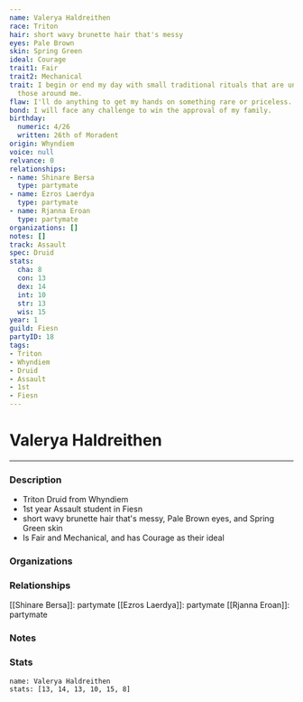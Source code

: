 ```yaml
---
name: Valerya Haldreithen
race: Triton
hair: short wavy brunette hair that's messy
eyes: Pale Brown
skin: Spring Green
ideal: Courage
trait1: Fair
trait2: Mechanical
trait: I begin or end my day with small traditional rituals that are unfamiliar to
  those around me.
flaw: I'll do anything to get my hands on something rare or priceless.
bond: I will face any challenge to win the approval of my family.
birthday:
  numeric: 4/26
  written: 26th of Moradent
origin: Whyndiem
voice: null
relvance: 0
relationships:
- name: Shinare Bersa
  type: partymate
- name: Ezros Laerdya
  type: partymate
- name: Rjanna Eroan
  type: partymate
organizations: []
notes: []
track: Assault
spec: Druid
stats:
  cha: 8
  con: 13
  dex: 14
  int: 10
  str: 13
  wis: 15
year: 1
guild: Fiesn
partyID: 18
tags:
- Triton
- Whyndiem
- Druid
- Assault
- 1st
- Fiesn
---
```

# Valerya Haldreithen
---
### Description
- Triton Druid from Whyndiem
- 1st year Assault student in Fiesn
- short wavy brunette hair that's messy, Pale Brown eyes, and Spring Green skin
- Is Fair and Mechanical, and has Courage as their ideal

### Organizations

### Relationships
[[Shinare Bersa]]: partymate
[[Ezros Laerdya]]: partymate
[[Rjanna Eroan]]: partymate

### Notes

### Stats
```statblock
name: Valerya Haldreithen
stats: [13, 14, 13, 10, 15, 8]
```